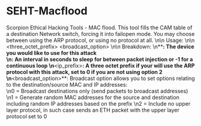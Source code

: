 # SEHT-Macflood
Scorpion Ethical Hacking Tools - MAC flood. This tool fills the CAM table of a destination Network switch, forcing it into failopen mode. You may choose between using the ARP protocol, or using no protocol at all.
\n\n
Usage:
\n\n
<device> <interval> <three_octet_prefix> <broadcast_option>
\n\n
Breakdown:
\n**<device>**: The device you would like to use for this attack  
\n**<interval>**: An interval in seconds to sleep for between packet injection or -1 for a continuous loop
\n**<ip_prefix>**: A three octet prefix if your will use the ARP protocol with this attack, set to 0 if you are not using option 2
\n**<broadcast_option>**: Broadcast option allows you to set options relating to the destination/source MAC and IP addresses:  
\n0 = Broadcast destinations only (send packets to broadcast addresses)
\n1 = Generate random MAC addresses for the source and destination including random IP addresses based on the prefix
\n2 = Include no upper layer protocol, in such case sends an ETH packet with the upper layer protocol set to 0
